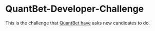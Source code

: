 # QuantBet-Developer-Challenge

This is the challenge that [QuantBet have](http://quantbet.com/quiz/dev) asks new candidates to do.


